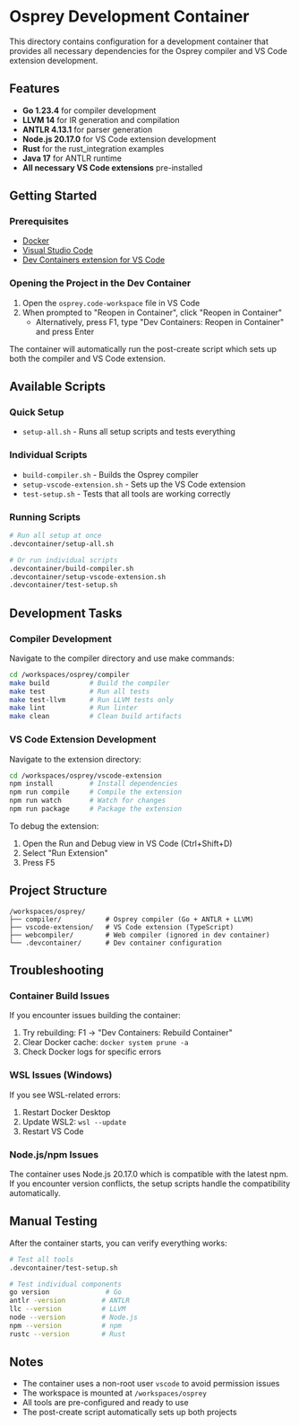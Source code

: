 # Osprey Development Container

This directory contains configuration for a development container that provides all necessary dependencies for the Osprey compiler and VS Code extension development.

## Features

- **Go 1.23.4** for compiler development
- **LLVM 14** for IR generation and compilation  
- **ANTLR 4.13.1** for parser generation
- **Node.js 20.17.0** for VS Code extension development
- **Rust** for the rust_integration examples
- **Java 17** for ANTLR runtime
- **All necessary VS Code extensions** pre-installed

## Getting Started

### Prerequisites

- [Docker](https://www.docker.com/products/docker-desktop)
- [Visual Studio Code](https://code.visualstudio.com/)
- [Dev Containers extension for VS Code](https://marketplace.visualstudio.com/items?itemName=ms-vscode-remote.remote-containers)

### Opening the Project in the Dev Container

1. Open the `osprey.code-workspace` file in VS Code
2. When prompted to "Reopen in Container", click "Reopen in Container"
   - Alternatively, press F1, type "Dev Containers: Reopen in Container" and press Enter

The container will automatically run the post-create script which sets up both the compiler and VS Code extension.

## Available Scripts

### Quick Setup
- `setup-all.sh` - Runs all setup scripts and tests everything

### Individual Scripts
- `build-compiler.sh` - Builds the Osprey compiler
- `setup-vscode-extension.sh` - Sets up the VS Code extension
- `test-setup.sh` - Tests that all tools are working correctly

### Running Scripts
```bash
# Run all setup at once
.devcontainer/setup-all.sh

# Or run individual scripts
.devcontainer/build-compiler.sh
.devcontainer/setup-vscode-extension.sh
.devcontainer/test-setup.sh
```

## Development Tasks

### Compiler Development

Navigate to the compiler directory and use make commands:
```bash
cd /workspaces/osprey/compiler
make build          # Build the compiler
make test           # Run all tests
make test-llvm      # Run LLVM tests only
make lint           # Run linter
make clean          # Clean build artifacts
```

### VS Code Extension Development

Navigate to the extension directory:
```bash
cd /workspaces/osprey/vscode-extension
npm install         # Install dependencies
npm run compile     # Compile the extension
npm run watch       # Watch for changes
npm run package     # Package the extension
```

To debug the extension:
1. Open the Run and Debug view in VS Code (Ctrl+Shift+D)
2. Select "Run Extension"
3. Press F5

## Project Structure

```
/workspaces/osprey/
├── compiler/           # Osprey compiler (Go + ANTLR + LLVM)
├── vscode-extension/   # VS Code extension (TypeScript)
├── webcompiler/        # Web compiler (ignored in dev container)
└── .devcontainer/      # Dev container configuration
```

## Troubleshooting

### Container Build Issues
If you encounter issues building the container:

1. Try rebuilding: F1 → "Dev Containers: Rebuild Container"
2. Clear Docker cache: `docker system prune -a`
3. Check Docker logs for specific errors

### WSL Issues (Windows)
If you see WSL-related errors:

1. Restart Docker Desktop
2. Update WSL2: `wsl --update`
3. Restart VS Code

### Node.js/npm Issues
The container uses Node.js 20.17.0 which is compatible with the latest npm. If you encounter version conflicts, the setup scripts handle the compatibility automatically.

## Manual Testing

After the container starts, you can verify everything works:

```bash
# Test all tools
.devcontainer/test-setup.sh

# Test individual components
go version              # Go
antlr -version         # ANTLR  
llc --version          # LLVM
node --version         # Node.js
npm --version          # npm
rustc --version        # Rust
```

## Notes

- The container uses a non-root user `vscode` to avoid permission issues
- The workspace is mounted at `/workspaces/osprey`
- All tools are pre-configured and ready to use
- The post-create script automatically sets up both projects
